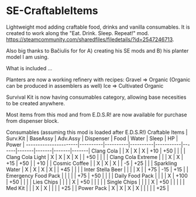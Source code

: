 # SE-CraftableItems

Lightweight mod adding craftable food, drinks and vanilla consumables. It is created to work along the "Eat. Drink. Sleep. Repeat!" mod. https://steamcommunity.com/sharedfiles/filedetails/?id=2547246713. 

Also big thanks to Bačiulis for for A) creating his SE mods and B) his planter model I am using.


What is included ...

Planters are now a working refinery with recipes:
Gravel => Organic (Organic can be produced in assemblers as well)
Ice    => Cultivated Organic

Survival Kit is now having consumables category, allowing base necesities to be created anywhere.

Most items from this mod and from E.D.S.R! are now available for purchase from dispenser block.

Consumables (assuming this mod is loaded after E.D.S.R!)
Craftable Items       | Surv.Kit | BaseAssy | Adv.Assy | Dispenser | Food  | Water | Sleep | HP    | Power |
----------------------|----------|----------|----------|-----------|-------|-------|-------|-------|-------|
Clang Cola            |          |  X       |  X       |  X        |   +10 |   +50 |       |       |       |
Clang Cola Light      |  X       |  X       |  X       |  X        |       |   +50 |       |       |       |
Clang Cola Extreme    |          |          |  X       |  X        |   +15 |   +50 |       |   +10 |       |
Cosmic Coffee         |          |  X       |  X       |  X        |       |    -5 |   +25 |       |       |
Sparkling Water       |  X       |  X       |  X       |  X        |       |   +45 |       |       |       |
Inter Stella Beer     |          |          |          |  X        |       |   +75 |   -15 |   +15 |       |
Emergency Food Pack   |          |          |          |           |   +75 |   +50 |       |       |       |
Daily Food Pack       |          |          |          |  X        |  +100 |   +50 |       |       |       |
Lies Chips            |          |          |          |  X        |   +50 |       |       |       |       |
Single Chips          |          |          |          |  X        |   +50 |       |       |       |       |
Med Kit               |          |          |  X       |  X        |       |       |       |   +25 |       |
Power Pack            |  X       |  X       |  X       |  X        |       |       |       |       |   +25 |
